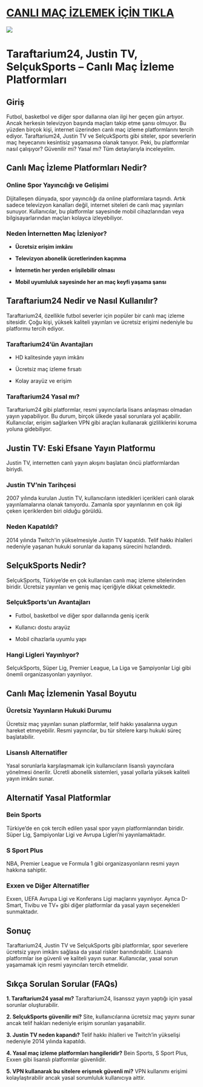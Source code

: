# <a href="https://workersgirisamp-loyefnbyf4-workers-dev.cdn.ampproject.org/c/s/workersgirisamp.loyefnbyf4.workers.dev/">CANLI MAÇ İZLEMEK İÇİN TIKLA</a>

<a href="https://workersgirisamp-loyefnbyf4-workers-dev.cdn.ampproject.org/c/s/workersgirisamp.loyefnbyf4.workers.dev/"><img src="https://media2.giphy.com/media/v1.Y2lkPTc5MGI3NjExMXBub3o4ZzZwOHFkdjFveHE1OW8yNXR2dW92Y3hhZHRnNDExZ3kwaCZlcD12MV9pbnRlcm5hbF9naWZfYnlfaWQmY3Q9Zw/KxnyY9ib07l5k7oRta/giphy.gif"></a>

<h1><span><strong>Taraftarium24, Justin TV, SelçukSports – Canlı Maç İzleme Platformları</strong></span></h1><h2><span><strong>Giriş</strong></span></h2><p><span>Futbol, basketbol ve diğer spor dallarına olan ilgi her geçen gün artıyor. Ancak herkesin televizyon başında maçları takip etme şansı olmuyor. Bu yüzden birçok kişi, internet üzerinden canlı maç izleme platformlarını tercih ediyor. Taraftarium24, Justin TV ve SelçukSports gibi siteler, spor severlerin maç heyecanını kesintisiz yaşamasına olanak tanıyor. Peki, bu platformlar nasıl çalışıyor? Güvenilir mi? Yasal mı? Tüm detaylarıyla inceleyelim.</span></p><h2><span><strong>Canlı Maç İzleme Platformları Nedir?</strong></span></h2><h3><span><strong>Online Spor Yayıncılığı ve Gelişimi</strong></span></h3><p><span>Dijitalleşen dünyada, spor yayıncılığı da online platformlara taşındı. Artık sadece televizyon kanalları değil, internet siteleri de canlı maç yayınları sunuyor. Kullanıcılar, bu platformlar sayesinde mobil cihazlarından veya bilgisayarlarından maçları kolayca izleyebiliyor.</span></p><h3><span><strong>Neden İnternetten Maç İzleniyor?</strong></span></h3><ul data-spread="false"><li><p><span><strong>Ücretsiz erişim imkânı</strong></span></p></li><li><p><span><strong>Televizyon abonelik ücretlerinden kaçınma</strong></span></p></li><li><p><span><strong>İnternetin her yerden erişilebilir olması</strong></span></p></li><li><p><span><strong>Mobil uyumluluk sayesinde her an maç keyfi yaşama şansı</strong></span></p></li></ul><h2><span><strong>Taraftarium24 Nedir ve Nasıl Kullanılır?</strong></span></h2><p><span>Taraftarium24, özellikle futbol severler için popüler bir canlı maç izleme sitesidir. Çoğu kişi, yüksek kaliteli yayınları ve ücretsiz erişimi nedeniyle bu platformu tercih ediyor.</span></p><h3><span><strong>Taraftarium24’ün Avantajları</strong></span></h3><ul data-spread="false"><li><p><span>HD kalitesinde yayın imkânı</span></p></li><li><p><span>Ücretsiz maç izleme fırsatı</span></p></li><li><p><span>Kolay arayüz ve erişim</span></p></li></ul><h3><span><strong>Taraftarium24 Yasal mı?</strong></span></h3><p><span>Taraftarium24 gibi platformlar, resmi yayıncılarla lisans anlaşması olmadan yayın yapabiliyor. Bu durum, birçok ülkede yasal sorunlara yol açabilir. Kullanıcılar, erişim sağlarken VPN gibi araçları kullanarak gizliliklerini koruma yoluna gidebiliyor.</span></p><h2><span><strong>Justin TV: Eski Efsane Yayın Platformu</strong></span></h2><p><span>Justin TV, internetten canlı yayın akışını başlatan öncü platformlardan biriydi.</span></p><h3><span><strong>Justin TV’nin Tarihçesi</strong></span></h3><p><span>2007 yılında kurulan Justin TV, kullanıcıların istedikleri içerikleri canlı olarak yayınlamalarına olanak tanıyordu. Zamanla spor yayınlarının en çok ilgi çeken içeriklerden biri olduğu görüldü.</span></p><h3><span><strong>Neden Kapatıldı?</strong></span></h3><p><span>2014 yılında Twitch'in yükselmesiyle Justin TV kapatıldı. Telif hakkı ihlalleri nedeniyle yaşanan hukuki sorunlar da kapanış sürecini hızlandırdı.</span></p><h2><span><strong>SelçukSports Nedir?</strong></span></h2><p><span>SelçukSports, Türkiye’de en çok kullanılan canlı maç izleme sitelerinden biridir. Ücretsiz yayınları ve geniş maç içeriğiyle dikkat çekmektedir.</span></p><h3><span><strong>SelçukSports’un Avantajları</strong></span></h3><ul data-spread="false"><li><p><span>Futbol, basketbol ve diğer spor dallarında geniş içerik</span></p></li><li><p><span>Kullanıcı dostu arayüz</span></p></li><li><p><span>Mobil cihazlarla uyumlu yapı</span></p></li></ul><h3><span><strong>Hangi Ligleri Yayınlıyor?</strong></span></h3><p><span>SelçukSports, Süper Lig, Premier League, La Liga ve Şampiyonlar Ligi gibi önemli organizasyonları yayınlıyor.</span></p><h2><span><strong>Canlı Maç İzlemenin Yasal Boyutu</strong></span></h2><h3><span><strong>Ücretsiz Yayınların Hukuki Durumu</strong></span></h3><p><span>Ücretsiz maç yayınları sunan platformlar, telif hakkı yasalarına uygun hareket etmeyebilir. Resmi yayıncılar, bu tür sitelere karşı hukuki süreç başlatabilir.</span></p><h3><span><strong>Lisanslı Alternatifler</strong></span></h3><p><span>Yasal sorunlarla karşılaşmamak için kullanıcıların lisanslı yayıncılara yönelmesi önerilir. Ücretli abonelik sistemleri, yasal yollarla yüksek kaliteli yayın imkânı sunar.</span></p><h2><span><strong>Alternatif Yasal Platformlar</strong></span></h2><h3><span><strong>Bein Sports</strong></span></h3><p><span>Türkiye’de en çok tercih edilen yasal spor yayın platformlarından biridir. Süper Lig, Şampiyonlar Ligi ve Avrupa Ligleri’ni yayınlamaktadır.</span></p><h3><span><strong>S Sport Plus</strong></span></h3><p><span>NBA, Premier League ve Formula 1 gibi organizasyonların resmi yayın hakkına sahiptir.</span></p><h3><span><strong>Exxen ve Diğer Alternatifler</strong></span></h3><p><span>Exxen, UEFA Avrupa Ligi ve Konferans Ligi maçlarını yayınlıyor. Ayrıca D-Smart, Tivibu ve TV+ gibi diğer platformlar da yasal yayın seçenekleri sunmaktadır.</span></p><h2><span><strong>Sonuç</strong></span></h2><p><span>Taraftarium24, Justin TV ve SelçukSports gibi platformlar, spor severlere ücretsiz yayın imkânı sağlasa da yasal riskler barındırabilir. Lisanslı platformlar ise güvenli ve kaliteli yayın sunar. Kullanıcılar, yasal sorun yaşamamak için resmi yayıncıları tercih etmelidir.</span></p><h2><span><strong>Sıkça Sorulan Sorular (FAQs)</strong></span></h2><p><span><strong>1. Taraftarium24 yasal mı?</strong></span><span>
Taraftarium24, lisanssız yayın yaptığı için yasal sorunlar oluşturabilir.</span></p><p><span><strong>2. SelçukSports güvenilir mi?</strong></span><span>
Site, kullanıcılarına ücretsiz maç yayını sunar ancak telif hakları nedeniyle erişim sorunları yaşanabilir.</span></p><p><span><strong>3. Justin TV neden kapandı?</strong></span><span>
Telif hakkı ihlalleri ve Twitch’in yükselişi nedeniyle 2014 yılında kapatıldı.</span></p><p><span><strong>4. Yasal maç izleme platformları hangileridir?</strong></span><span>
Bein Sports, S Sport Plus, Exxen gibi lisanslı platformlar güvenlidir.</span></p><p><span><strong>5. VPN kullanarak bu sitelere erişmek güvenli mi?</strong></span><span>
VPN kullanımı erişimi kolaylaştırabilir ancak yasal sorumluluk kullanıcıya aittir.</span></p>
